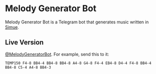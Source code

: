 # Melody Generator Bot #
Melody Generator Bot is a Telegram bot that generates music written in [Simue](https://github.com/AHandless/Simue).
## Live Version ##
[@MelodyGeneratorBot](http://t.me/MelodyGeneratorBot). For example, send this to it:

````
TEMP150 F4-8 BB4-4 BB4-8 BB4-8 A4-8 G4-8 F4-4 EB4-8 D4-4 F4-8 BB4-4 BB4-8 C5-4 A4-8 BB4-3
````